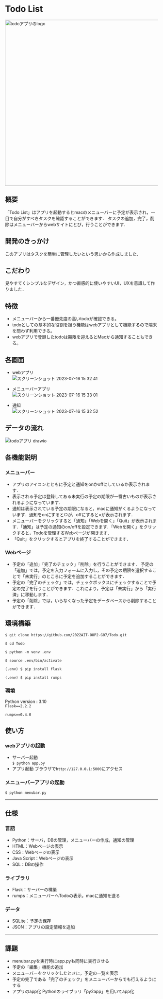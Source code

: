 # Todo List
<img width="546" alt="todoアプリのlogo" src="https://github.com/hapiharu012/Todo/assets/120043995/840f9f8e-270f-432e-b9dd-e1ada64e2a02">


## 概要

「Todo List」はアプリを起動するとmacのメニューバーに予定が表示され，一目で自分がすべきタスクを確認することができます．
タスクの追加，完了，削除はメニューバーからwebサイトにとび，行うことができます．
## 開発のきっかけ
このアプリはタスクを簡単に管理したいという思いから作成しました．
## こだわり
見やすてくシンプルなデザイン，かつ直感的に使いやすいUI，UXを意識して作りました．



## 特徴
- メニューバーから一番優先度の高いtodoが確認できる。
- todoとしての基本的な役割を担う機能はwebアプリとして機能するので端末を問わず利用できる。
- webアプリで登録したtodoは期限を迎えるとMacから通知することもできる。

## 各画面
- webアプリ  
![スクリーンショット 2023-07-16 15 32 41](https://github.com/hapiharu012/Todo/assets/120043995/2e68259a-f9e4-455b-bfa3-a3426a49ebd8)

- メニューバーアプリ  
![スクリーンショット 2023-07-16 15 33 01](https://github.com/hapiharu012/Todo/assets/120043995/63e0d991-2e2b-4f90-b524-8d68a9c54477)

- 通知  
![スクリーンショット 2023-07-16 15 32 52](https://github.com/hapiharu012/Todo/assets/120043995/4351a8b4-f575-4489-af29-873834278bbd)

## データの流れ
![todoアプリ drawio](https://github.com/hapiharu012/Todo/assets/120043995/62cb1b45-1201-4ff7-9c2e-28fef65564f7)

## 各機能説明
### メニューバー
- アプリのアイコンとともに予定と通知をonかoffにしているか表示されます．  
- 表示される予定は登録してある未実行の予定の期限が一番古いものが表示されるようになっています．  
- 通知は表示されている予定の期限になると，macに通知がくるようになっています．通知をonにすると○が，offにすると×が表示されます．
- メニューバーをクリックすると「通知」「Webを開く」「Quit」が表示されます．「通知」は予定の通知のon/offを設定できます．「Webを開く」をクリックすると，Todoを管理するWebページが開きます．
- 「Quit」をクリックするとアプリを終了することができます．
### Webページ
- 予定の「追加」「完了のチェック」「削除」を行うことができます．
予定の「追加」では，予定を入力フォームに入力し，その予定の期限を選択することで「未実行」のところに予定を追加することができます．
- 予定の「完了のチェック」では，チェックボックスにチェックすることで予定の完了を行うことができます．これにより，予定は「未実行」から「実行済」に移動します．
- 予定の「削除」では，いらなくなった予定をデータベースから削除することができます．

## 環境構築
`$ git clone https://github.com/2022AIT-OOP2-G07/Todo.git`

`$ cd Todo`

`$ python -m venv .env`

`$ source .env/bin/activate`

`(.env) $ pip install flask`

`(.env) $ pip install rumps`

### 環境
Python version : 3.10  
`Flask==2.2.2`

`rumps==0.4.0`
## 使い方
### webアプリの起動
- サーバー起動  
  `$ python app.py`
- アプリ起動
  ブラウザで`http://127.0.0.1:5000`にアクセス
### メニューバーアプリの起動
`$ python menubar.py`

---

## 仕様
### 言語
-  Python：サーバ，DBの管理，メニューバーの作成，通知の管理
-  HTML：Webページの表示
-  CSS：Webページの表示
-  Java Script：Webページの表示
-  SQL：DBの操作
### ライブラリ
- Flask：サーバーの構築
- rumps：メニューバーへTodoの表示，macに通知を送る
### データ
- SQLite：予定の保存
- JSON：アプリの設定情報を追加

---

## 課題
- menubar.pyを実行時にapp.pyも同時に実行させる
- 予定の「編集」機能の追加
- メニューバーをクリックしたときに，予定の一覧を表示
- 予定の完了である「完了のチェック」をメニューバーからでも行えるようにする
- アプリのapp化
Pythonのライブラリ「py2app」を用いてapp化
